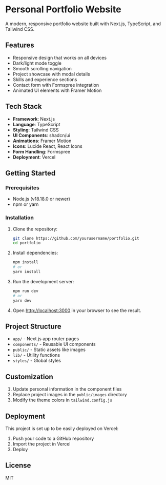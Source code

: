 # Personal Portfolio Website

A modern, responsive portfolio website built with Next.js, TypeScript, and Tailwind CSS.

## Features

- Responsive design that works on all devices
- Dark/light mode toggle
- Smooth scrolling navigation
- Project showcase with modal details
- Skills and experience sections
- Contact form with Formspree integration
- Animated UI elements with Framer Motion

## Tech Stack

- **Framework**: Next.js
- **Language**: TypeScript
- **Styling**: Tailwind CSS
- **UI Components**: shadcn/ui
- **Animations**: Framer Motion
- **Icons**: Lucide React, React Icons
- **Form Handling**: Formspree
- **Deployment**: Vercel

## Getting Started

### Prerequisites

- Node.js (v18.18.0 or newer)
- npm or yarn

### Installation

1. Clone the repository:

   ```bash
   git clone https://github.com/yourusername/portfolio.git
   cd portfolio
   ```

2. Install dependencies:

   ```bash
   npm install
   # or
   yarn install
   ```

3. Run the development server:

   ```bash
   npm run dev
   # or
   yarn dev
   ```

4. Open [http://localhost:3000](http://localhost:3000) in your browser to see the result.

## Project Structure

- `app/` - Next.js app router pages
- `components/` - Reusable UI components
- `public/` - Static assets like images
- `lib/` - Utility functions
- `styles/` - Global styles

## Customization

1. Update personal information in the component files
2. Replace project images in the `public/images` directory
3. Modify the theme colors in `tailwind.config.js`

## Deployment

This project is set up to be easily deployed on Vercel:

1. Push your code to a GitHub repository
2. Import the project in Vercel
3. Deploy

## License

MIT

